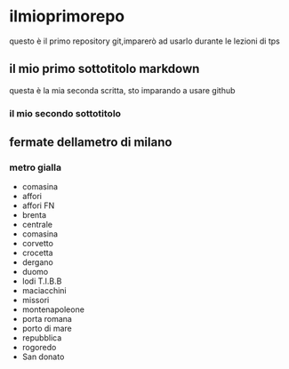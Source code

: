# ilmioprimorepo
questo è il primo repository git,imparerò ad usarlo durante le lezioni di tps
## il mio primo sottotitolo markdown
questa è la mia seconda scritta, sto imparando a usare github
### il mio secondo sottotitolo
## fermate dellametro di milano
### metro gialla
- comasina
- affori
- affori FN
- brenta
- centrale
- comasina
- corvetto
- crocetta
- dergano
- duomo
- lodi T.I.B.B
- maciacchini
- missori
- montenapoleone
- porta romana
- porto di mare
- repubblica
- rogoredo
- San donato
